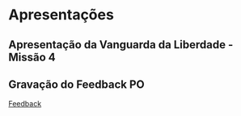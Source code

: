 # Apresentações

## Apresentação da Vanguarda da Liberdade - Missão 4


## Gravação do Feedback PO

[Feedback](https://unbbr-my.sharepoint.com/:v:/g/personal/211029540_aluno_unb_br/EacCgP31KoVEnQGYXQNO0QAB8dl3hGiTiqclwvvKV-p67w?e=jtU6VS&nav=eyJyZWZlcnJhbEluZm8iOnsicmVmZXJyYWxBcHAiOiJTdHJlYW1XZWJBcHAiLCJyZWZlcnJhbFZpZXciOiJTaGFyZURpYWxvZy1MaW5rIiwicmVmZXJyYWxBcHBQbGF0Zm9ybSI6IldlYiIsInJlZmVycmFsTW9kZSI6InZpZXcifX0%3D)
